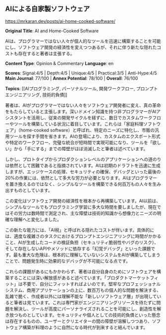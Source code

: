 ## AIによる自家製ソフトウェア

https://mrkaran.dev/posts/ai-home-cooked-software/

**Original Title**: AI and Home-Cooked Software

AIは、プログラマーではない人々が個人的なツールを迅速に構築することを可能にし、ソフトウェア開発の経済性を変えつつあるが、それに伴う新たな隠れたコストも存在すると著者は主張する。

**Content Type**: Opinion & Commentary
**Language**: en

**Scores**: Signal:4/5 | Depth:4/5 | Unique:4/5 | Practical:3/5 | Anti-Hype:4/5
**Main Journal**: 77/100 | **Annex Potential**: 78/100 | **Overall**: 76/100

**Topics**: [[AIプログラミング, パーソナルツール, 開発ワークフロー, プロンプトエンジニアリング, 技術的負債]]

著者は、AIがプログラマーではない人々をソフトウェア開発者に変え、真の革命をもたらしていると主張します。深いドメイン知識を持つ非プログラマーがAIアシスタントを活用し、従来の開発サイクルを経ずに、数日でカスタムワークフローやツールを構築している状況に着目しています。これらは「家庭料理ソフトウェア」（home-cooked software）と呼ばれ、特定のニーズに特化し、市販の汎用ツールを探す手間を省きます。AIの登場により、カスタムのエクスポート形式や特定のワークフロー、完璧な統合が短時間で実現可能になり、ツールを「欲しい」から「手にする」までの障壁がほぼ消滅したと筆者は述べています。

しかし、プロトタイプからプロダクションレベルのアプリケーションへの道のりは依然として困難であると指摘されています。AIは初期のドラフトを迅速に生成しますが、エッジケースの処理、セキュリティの確保、デバッグといった最後の20%の作業には、依然として多大な労力が必要となります。AIはプログラマーを置き換えるのではなく、シンプルなツールを構築できる何百万もの人々を生み出すものとしています。

この変化はソフトウェア開発の経済性を根本から再構築しています。AI以前は、シンプルなツールでもプログラミング学習に多大な時間を要しましたが、現在ではその労力は数時間で測定され、主な障壁は技術的知識から想像力とニーズの明確な理解へと変化しました。

この新たな能力には、「AI税」と呼ばれる隠れたコストが伴います。具体的には、適度な複雑さのタスクにおけるプロンプトエンジニアリングに時間がかかること、AIが生成したコードの検証負担（セキュリティ脆弱性やバグのリスク）、そして存在しないAPIやメソッドに依存する「幻覚デバッグ」といった課題です。最も重大な危険は、根本的に理解していないシステムをAIが構築してしまうことで、問題発生時に効果的なデバッグが不可能になる点です。

これらの課題があるにもかかわらず、著者は自分自身のためにソフトウェアを構築することには深い解放感があると述べています。「プロダクトマーケットフィット」は不要で、自分にフィットすればよいのです。堅牢なプロフェッショナルシステム、商用アプリケーションの上に、数百万もの個人的な問題を解決する、乱雑で脆く、作成者以外には理解不能な「新しいソフトウェア層」が出現していると筆者は見ています。これは専門家がエンジニアリングリソースを待たずに問題を解決し、ツールが高度にパーソナライズされることを可能にし、創造性を解き放つものとしています。セキュリティや個人としての技術的負債といった懸念は存在するものの、ユーザーとクリエイターの間の障壁が溶解しつつあり、ソフトウェア構築が料理のように自然になる時代が到来すると結んでいます。